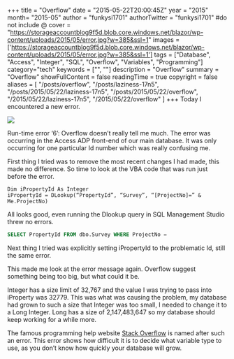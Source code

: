 +++
title = "Overflow"
date = "2015-05-22T20:00:45Z"
year = "2015"
month= "2015-05"
author = "funkysi1701"
authorTwitter = "funkysi1701" #do not include @
cover = "https://storageaccountblog9f5d.blob.core.windows.net/blazor/wp-content/uploads/2015/05/error.jpg?w=385&ssl=1"
images = ['https://storageaccountblog9f5d.blob.core.windows.net/blazor/wp-content/uploads/2015/05/error.jpg?w=385&ssl=1']
tags = ["Database", "Access", "Integer", "SQL", "Overflow", "Variables", "Programming"]
category="tech"
keywords = ["", ""]
description =  "Overflow"
summary = "Overflow"
showFullContent = false
readingTime = true
copyright = false
aliases = [
    "/posts/overflow",
    "/posts/laziness-17n5",
    "/posts/2015/05/22/laziness-17n5",
    "/posts/2015/05/22/overflow",
    "/2015/05/22/laziness-17n5",
    "/2015/05/22/overflow"
]
+++
Today I encountered a new error.

![](https://storageaccountblog9f5d.blob.core.windows.net/blazor/wp-content/uploads/2015/05/error.jpg?w=385&ssl=1)

Run-time error ‘6’: Overflow doesn’t really tell me much. The error was occurring in the Access ADP front-end of our main database. It was only occurring for one particular Id number which was really confusing me.

First thing I tried was to remove the most recent changes I had made, this made no difference. So time to look at the VBA code that was run just before the error.

```
Dim iPropertyId As Integer
iPropertyId = DLookup(“PropertyId”, “Survey”, “[ProjectNo]=” & Me.ProjectNo)
```

All looks good, even running the Dlookup query in SQL Management Studio threw no errors.

```sql
SELECT PropertyId FROM dbo.Survey WHERE ProjectNo =
```

Next thing I tried was explicitly setting iPropertyId to the problematic Id, still the same error.

This made me look at the error message again. Overflow suggest something being too big, but what could it be.

Integer has a size limit of 32,767 and the value I was trying to pass into iProperty was 32779. This was what was causing the problem, my database had grown to such a size that Integer was too small, I needed to change it to a Long Integer. Long has a size of 2,147,483,647 so my database should keep working for a while more.

The famous programming help website [Stack Overflow](https://stackoverflow.com/) is named after such an error. This error shows how difficult it is to decide what variable type to use, as you don’t know how quickly your database will grow.